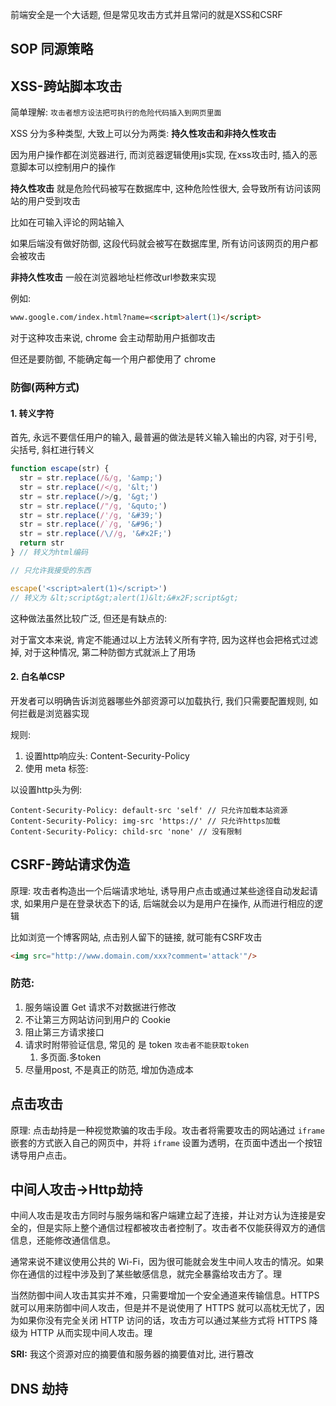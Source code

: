 前端安全是一个大话题, 但是常见攻击方式并且常问的就是XSS和CSRF

## SOP 同源策略

## XSS-跨站脚本攻击

简单理解: `攻击者想方设法把可执行的危险代码插入到网页里面`

XSS 分为多种类型, 大致上可以分为两类: **持久性攻击和非持久性攻击**

因为用户操作都在浏览器进行, 而浏览器逻辑使用js实现, 在xss攻击时, 插入的恶意脚本可以控制用户的操作

**持久性攻击** 就是危险代码被写在数据库中, 这种危险性很大, 会导致所有访问该网站的用户受到攻击

比如在可输入评论的网站输入 <script>alert(1)</script>

如果后端没有做好防御, 这段代码就会被写在数据库里, 所有访问该网页的用户都会被攻击

**非持久性攻击** 一般在浏览器地址栏修改url参数来实现

例如:

```html
www.google.com/index.html?name=<script>alert(1)</script>
```

对于这种攻击来说, chrome 会主动帮助用户抵御攻击

但还是要防御, 不能确定每一个用户都使用了 chrome

### 防御(两种方式)

#### 1. 转义字符

首先, 永远不要信任用户的输入, 最普遍的做法是转义输入输出的内容, 对于引号, 尖括号, 斜杠进行转义

```js
function escape(str) {
  str = str.replace(/&/g, '&amp;')
  str = str.replace(/</g, '&lt;')
  str = str.replace(/>/g, '&gt;')
  str = str.replace(/"/g, '&quto;')
  str = str.replace(/'/g, '&#39;')
  str = str.replace(/`/g, '&#96;')
  str = str.replace(/\//g, '&#x2F;')
  return str
} // 转义为html编码

// 只允许我接受的东西

escape('<script>alert(1)</script>')
// 转义为 &lt;script&gt;alert(1)&lt;&#x2F;script&gt;
```

这种做法虽然比较广泛, 但还是有缺点的:

对于富文本来说, 肯定不能通过以上方法转义所有字符, 因为这样也会把格式过滤掉, 对于这种情况, 第二种防御方式就派上了用场

#### 2. 白名单CSP

开发者可以明确告诉浏览器哪些外部资源可以加载执行, 我们只需要配置规则, 如何拦截是浏览器实现

规则: 

1. 设置http响应头: Content-Security-Policy
2. 使用 meta 标签: <meta http-equiv="Content-Security-Policy">

以设置http头为例:

```http
Content-Security-Policy: default-src 'self' // 只允许加载本站资源
Content-Security-Policy: img-src 'https://' // 只允许https加载
Content-Security-Policy: child-src 'none' // 没有限制
```



## CSRF-跨站请求伪造

原理: 攻击者构造出一个后端请求地址, 诱导用户点击或通过某些途径自动发起请求, 如果用户是在登录状态下的话, 后端就会以为是用户在操作, 从而进行相应的逻辑

比如浏览一个博客网站, 点击别人留下的链接, 就可能有CSRF攻击

```html
<img src="http://www.domain.com/xxx?comment='attack'"/>
```

### 防范: 

1. 服务端设置 Get 请求不对数据进行修改
2. 不让第三方网站访问到用户的 Cookie
3. 阻止第三方请求接口
4. 请求时附带验证信息, 常见的 是 token `攻击者不能获取token`
   1. 多页面.多token
5. 尽量用post, 不是真正的防范, 增加伪造成本

## 点击攻击

原理: 点击劫持是一种视觉欺骗的攻击手段。攻击者将需要攻击的网站通过 `iframe` 嵌套的方式嵌入自己的网页中，并将 `iframe` 设置为透明，在页面中透出一个按钮诱导用户点击。



## 中间人攻击->Http劫持

中间人攻击是攻击方同时与服务端和客户端建立起了连接，并让对方认为连接是安全的，但是实际上整个通信过程都被攻击者控制了。攻击者不仅能获得双方的通信信息，还能修改通信信息。

通常来说不建议使用公共的 Wi-Fi，因为很可能就会发生中间人攻击的情况。如果你在通信的过程中涉及到了某些敏感信息，就完全暴露给攻击方了。理

当然防御中间人攻击其实并不难，只需要增加一个安全通道来传输信息。HTTPS 就可以用来防御中间人攻击，但是并不是说使用了 HTTPS 就可以高枕无忧了，因为如果你没有完全关闭 HTTP 访问的话，攻击方可以通过某些方式将 HTTPS 降级为 HTTP 从而实现中间人攻击。理



**SRI:** 我这个资源对应的摘要值和服务器的摘要值对比, 进行篡改

## DNS 劫持

